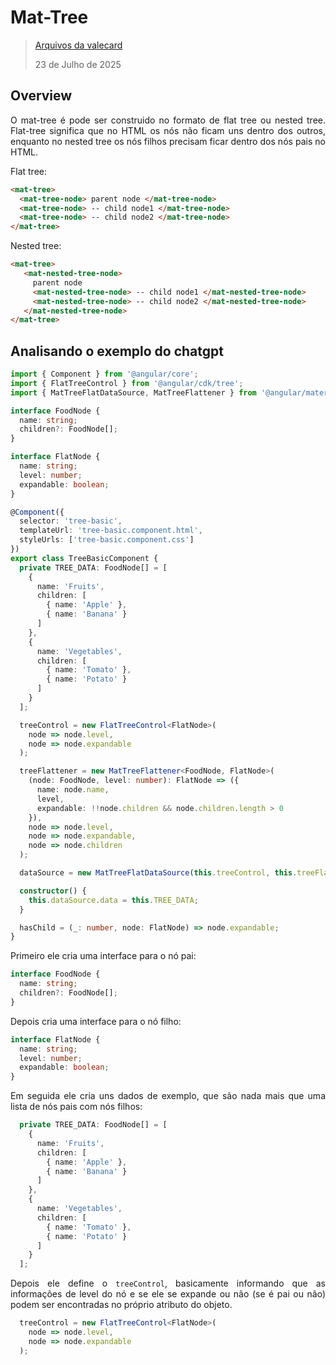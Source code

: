 <div align='justify'>

# Mat-Tree

>[Arquivos da valecard](https://v6.material.angular.dev/components/tree/overview)
>
>23 de Julho de 2025

## Overview

O mat-tree é pode ser construido no formato de flat tree ou nested tree. Flat-tree significa que no HTML os nós não ficam uns dentro dos outros, enquanto no nested tree os nós filhos precisam ficar dentro dos nós pais no HTML.

Flat tree:
```html
<mat-tree>
  <mat-tree-node> parent node </mat-tree-node>
  <mat-tree-node> -- child node1 </mat-tree-node>
  <mat-tree-node> -- child node2 </mat-tree-node>
</mat-tree>
```
Nested tree:
```html
<mat-tree>
   <mat-nested-tree-node>
     parent node
     <mat-nested-tree-node> -- child node1 </mat-nested-tree-node>
     <mat-nested-tree-node> -- child node2 </mat-nested-tree-node>
   </mat-nested-tree-node>
</mat-tree>
```
## Analisando o exemplo do chatgpt

```ts
import { Component } from '@angular/core';
import { FlatTreeControl } from '@angular/cdk/tree';
import { MatTreeFlatDataSource, MatTreeFlattener } from '@angular/material/tree';

interface FoodNode {
  name: string;
  children?: FoodNode[];
}

interface FlatNode {
  name: string;
  level: number;
  expandable: boolean;
}

@Component({
  selector: 'tree-basic',
  templateUrl: 'tree-basic.component.html',
  styleUrls: ['tree-basic.component.css']
})
export class TreeBasicComponent {
  private TREE_DATA: FoodNode[] = [
    {
      name: 'Fruits',
      children: [
        { name: 'Apple' },
        { name: 'Banana' }
      ]
    },
    {
      name: 'Vegetables',
      children: [
        { name: 'Tomato' },
        { name: 'Potato' }
      ]
    }
  ];

  treeControl = new FlatTreeControl<FlatNode>(
    node => node.level,
    node => node.expandable
  );

  treeFlattener = new MatTreeFlattener<FoodNode, FlatNode>(
    (node: FoodNode, level: number): FlatNode => ({
      name: node.name,
      level,
      expandable: !!node.children && node.children.length > 0
    }),
    node => node.level,
    node => node.expandable,
    node => node.children
  );

  dataSource = new MatTreeFlatDataSource(this.treeControl, this.treeFlattener);

  constructor() {
    this.dataSource.data = this.TREE_DATA;
  }

  hasChild = (_: number, node: FlatNode) => node.expandable;
}
```

Primeiro ele cria uma interface para o nó pai:

```ts
interface FoodNode {
  name: string;
  children?: FoodNode[];
}
```

Depois cria uma interface para o nó filho:

```ts
interface FlatNode {
  name: string;
  level: number;
  expandable: boolean;
}
```

Em seguida ele cria uns dados de exemplo, que são nada mais que uma lista de nós pais com nós filhos:

```ts
  private TREE_DATA: FoodNode[] = [
    {
      name: 'Fruits',
      children: [
        { name: 'Apple' },
        { name: 'Banana' }
      ]
    },
    {
      name: 'Vegetables',
      children: [
        { name: 'Tomato' },
        { name: 'Potato' }
      ]
    }
  ];
```

Depois ele define o `treeControl`, basicamente informando que as informações de level do nó e se ele se expande ou não (se é pai ou não) podem ser encontradas no próprio atributo do objeto.

```ts
  treeControl = new FlatTreeControl<FlatNode>(
    node => node.level,
    node => node.expandable
  );
```

</div>
